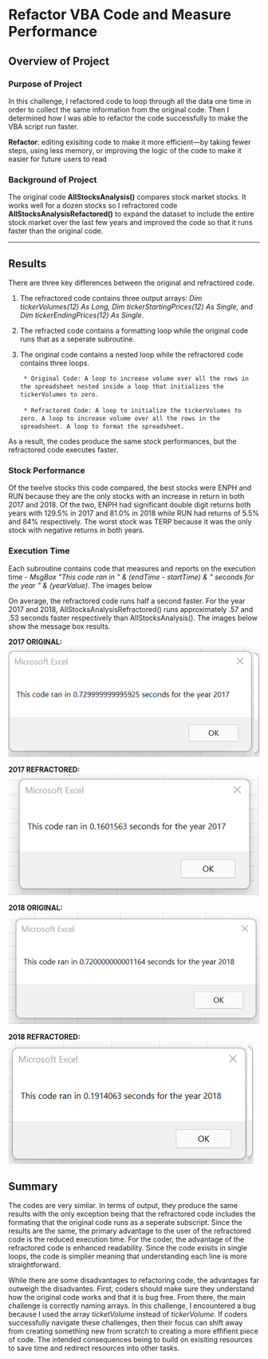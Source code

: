 # Refactor VBA Code and Measure Performance

## Overview of Project
### Purpose of Project
In this challenge, I refactored code to loop through all the data one time in order to collect the same information from the original code. Then I determined how I was able to refactor the code successfully to make the VBA script run faster. 

**Refactor**: editing exisiting code to make it more efficient—by taking fewer steps, using less memory, or improving the logic of the code to make it easier for future users to read

### Background of Project
The original code **AllStocksAnalysis()** compares stock market stocks. It works well for a dozen stocks so I refractored code **AllStocksAnalysisRefactored()** to expand the dataset to include the entire stock market over the last few years and improved the code so that it runs faster than the original code. 

---
## Results
There are three key differences between the original and refractored code. 
1. The refractored code contains three output arrays: *Dim tickerVolumes(12) As Long, Dim tickerStartingPrices(12) As Single,* and *Dim tickerEndingPrices(12) As Single*. 
2. The refracted code contains a formatting loop while the original code runs that as a seperate subroutine. 
3. The original code contains a nested loop while the refractored code contains three loops. 
        
        * Original Code: A loop to increase volume over all the rows in the spreadsheet nested inside a loop that initializes the tickerVolumes to zero.
        
        * Refractored Code: A loop to initialize the tickerVolumes to zero. A loop to increase volume over all the rows in the spreadsheet. A loop to format the spreadsheet.     

As a result, the codes produce the same stock performances, but the refractored code executes faster. 

### Stock Performance  
Of the twelve stocks this code compared, the best stocks were ENPH and RUN because they are the only stocks with an increase in return in both 2017 and 2018. Of the two, ENPH had significant double digit returns both years with 129.5% in 2017 and 81.0% in 2018 while RUN had returns of 5.5% and 84% respectively. The worst stock was TERP because it was the only stock with negative returns in both years.  

### Execution Time 
Each subroutine contains code that measures and reports on the execution time - *MsgBox "This code ran in " & (endTime - startTime) & " seconds for the year " & (yearValue)*. The images below 

On average, the refractored code runs half a second faster. For the year 2017 and 2018, AllStocksAnalysisRefractored() runs approximately .57 and .53 seconds faster respectively than AllStocksAnalysis(). The images below show the message box results. 

**2017 ORIGINAL:**![VBA_Challenge_2017_b4refractor](VBA_Challenge_2017_b4refractor.png) 

**2017 REFRACTORED:**![VBA_Challenge_2017](VBA_Challenge_2017.png) 

**2018 ORIGINAL:**![VBA_Challenge_2018_b4refractor](VBA_Challenge_2018_b4refractor.png) 

**2018 REFRACTORED:**![VBA_Challenge_2018](VBA_Challenge_2018.png)        


## Summary 
The codes are very similar. In terms of output, they produce the same results with the only exception being that the refractored code includes the formating that the original code runs as a seperate subscript. Since the results are the same, the primary advantage to the user of the refractored code is the reduced execution time. For the coder, the advantage of the refractored code is enhanced readability. Since the code exisits in single loops, the code is simplier meaning that understanding each line is more straightforward. 


While there are some disadvantages to refactoring code, the advantages far outweigh the disadvantes. First, coders should make sure they understand how the original code works and that it is bug free. From there, the main challenge is correctly naming arrays. In this challenge, I encountered a bug because I used the array *ticketVolume* instead of *tickerVolume*. If coders successfully navigate these challenges, then their focus can shift away from creating something new from scratch to creating a more effifient piece of code. The intended consequences being to build on exisiting resources to save time and redirect resources into other tasks.  
